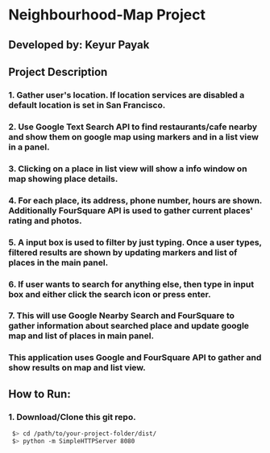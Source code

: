 # Neighbourhood-Map Project
## Developed by: Keyur Payak
## Project Description
### 1. Gather user's location. If location services are disabled a default location is set in San Francisco.
### 2. Use Google Text Search API to find restaurants/cafe nearby and show them on google map using markers and in a list view in a panel.
### 3. Clicking on a place in list view will show a info window on map showing place details.
### 4. For each place, its address, phone number, hours are shown. Additionally FourSquare API is used to gather current places' rating and photos. 
### 5. A input box is used to filter by just typing. Once a user types, filtered results are shown by updating markers and list of places in the main panel.
### 6. If user wants to search for anything else, then type in input box and either click the search icon or press enter. 
### 7. This will use Google Nearby Search and FourSquare to gather information about searched place and update google map and list of places in main panel.

### This application uses Google and FourSquare API to gather and show results on map and list view.

## How to Run:
### 1. Download/Clone this git repo.
 ```bash
  $> cd /path/to/your-project-folder/dist/
  $> python -m SimpleHTTPServer 8080
  ```
